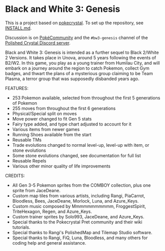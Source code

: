 # Black and White 3: Genesis

This is a project based on [pokecrystal](https://github.com/pret/pokecrystal).
To set up the repository, see [INSTALL.md](INSTALL.md).

Discussion is on [PokéCommunity](https://www.pokecommunity.com/showthread.php?t=421687)
and the `#bw3-genesis` channel of the [Polished Crystal Discord server](https://discord.gg/ZK5pqK8).

Black and White 3: Genesis is intended as a further sequel to Black 2/White 2 Versions. It takes place in Unova, around 5 years following the events of B2/W2. In this game, you play as a young trainer from Humilau City, and will embark on a journey around the region to catch Pokemon, collect Gym badges, and thwart the plans of a mysterious group claiming to be Team Plasma, a terror group that was supposedly disbanded years ago.

FEATURES:
 - 253 Pokemon available, selected from throughout the first 5 generations of Pokemon
 - 255 moves from throughout the first 6 generations
 - Physical/Special split on moves
 - Move power changed to fit Gen 5 stats
 - Fairy type added, and type chart adjusted to account for it
 - Various items from newer games
 - Running Shoes available from the start
 - Reusable TMs
 - Trade evolutions changed to normal level-up, level-up with item, or stone evolutions
 - Some stone evolutions changed, see documentation for full list
 - Reusable Repels
 - Various other minor quality of life improvements

CREDITS:
 - All Gen 3-5 Pokemon sprites from the COMBOY collection, plus one sprite from JaceDeane.
 - Custom map tiles from various artists, including Rangi, PiaCarrot, Bloodless, Bees, JaceDeane, Morlock, Luna, and Azure_Keys.
 - Custom music composed by Mmmmmmmmmmm, FroggestSpirit, TriteHexagon, Regen, and Azure_Keys.
 - Custom trainer sprites by Solo993, JaceDeane, and Azure_Keys.
 - Special thanks to the Pokecrystal Pret community and their wiki tutorials.
 - Special thanks to Rangi's PolishedMap and Tilemap Studio software.
 - Special thanks to Rangi, FiQ, Luna, Bloodless, and many others for coding help and general assistance.